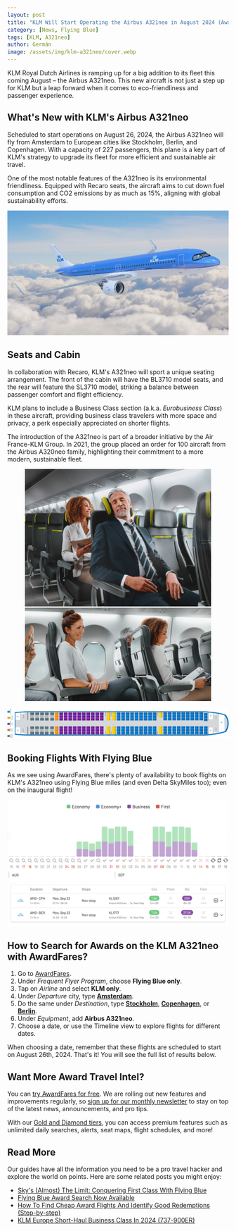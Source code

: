 ```yaml
---
layout: post
title: "KLM Will Start Operating the Airbus A321neo in August 2024 (Awards Available)"
category: [News, Flying Blue]
tags: [KLM, A321neo]
author: Germán
image: /assets/img/klm-a321neo/cover.webp
---
```


KLM Royal Dutch Airlines is ramping up for a big addition to its fleet this coming August – the Airbus A321neo. This new aircraft is not just a step up for KLM but a leap forward when it comes to eco-friendliness and passenger experience.

## What's New with KLM's Airbus A321neo

Scheduled to start operations on August 26, 2024, the Airbus A321neo will fly from Amsterdam to European cities like Stockholm, Berlin, and Copenhagen. With a capacity of 227 passengers, this plane is a key part of KLM's strategy to upgrade its fleet for more efficient and sustainable air travel.

One of the most notable features of the A321neo is its environmental friendliness. Equipped with Recaro seats, the aircraft aims to cut down fuel consumption and CO2 emissions by as much as 15%, aligning with global sustainability efforts.

<img src="../assets/img/klm-a321neo/klm-a321neo.webp" alt="KLM A321neo flights will launch in August 2024." class="noborder"/>

## Seats and Cabin

In collaboration with Recaro, KLM's A321neo will sport a unique seating arrangement. The front of the cabin will have the BL3710 model seats, and the rear will feature the SL3710 model, striking a balance between passenger comfort and flight efficiency.

KLM plans to include a Business Class section (a.k.a. *Eurobusiness Class*) in these aircraft, providing business class travelers with more space and privacy, a perk especially appreciated on shorter flights.

The introduction of the A321neo is part of a broader initiative by the Air France-KLM Group. In 2021, the group placed an order for 100 aircraft from the Airbus A320neo family, highlighting their commitment to a more modern, sustainable fleet.

<figure>
<img src="../assets/img/klm-a321neo/recaro-bl3710.webp" alt="KLM A321neo Recaro BL3710 seat." class="noborder"/>
<img src="../assets/img/klm-a321neo/recaro-sl3710.webp" alt="KLM A321neo Recaro sL3710 seat." class="noborder"/>
</figure>

<img src="../assets/img/klm-a321neo/klm-a321neo-seatmap.webp" alt="KLM A321neo Seatmap." class="noborder"/>

## Booking Flights With Flying Blue

As we see using AwardFares, there's plenty of availability to book flights on KLM's A321neo using Flying Blue miles (and even Delta SkyMiles too); even on the inaugural flight!

<img src="../assets/img/klm-a321neo/availability-timeline.webp" alt="Flying Blue availability on KLM A321neo ." class="noborder"/>

<img src="../assets/img/klm-a321neo/klm-a321neo-availability.webp" alt="Flying Blue availability on KLM A321neo ." class="noborder"/>

## How to Search for Awards on the KLM A321neo with AwardFares?

1. Go to [AwardFares](https://awardfares.com/signup).
2. Under *Frequent Flyer Program*, choose **Flying Blue only**.
3. Tap on *Airline* and select **KLM only**.
4. Under *Departure* city, type **[Amsterdam](https://awardfares.com/search?AMS..;a:KL;e:32Q;z:flyingblue#)**.
5. Do the same under *Destination*, type **[Stockholm](https://awardfares.com/search?AMS.ARN.;a:KL;e:32Q;z:flyingblue)**, **[Copenhagen](https://awardfares.com/search?AMS.CPH.;a:KL;e:32Q;z:flyingblue)**, or **[Berlin](https://awardfares.com/search?AMS.BER.;a:KL;e:32Q;z:flyingblue)**.
6. Under *Equipment*, add **Airbus A321neo**.
7. Choose a date, or use the Timeline view to explore flights for different dates.

When choosing a date, remember that these flights are scheduled to start on August 26th, 2024. That's it! You will see the full list of results below.

## Want More Award Travel Intel?

You can [try AwardFares for free](https://awardfares.com/). We are rolling out new features and improvements regularly, so [sign up for our monthly newsletter](https://awardfares.com/newsletter) to stay on top of the latest news, announcements, and pro tips.

With our [Gold and Diamond tiers](https://awardfares.com/pricing), you can access premium features such as unlimited daily searches, alerts, seat maps, flight schedules, and more!

## Read More

Our guides have all the information you need to be a pro travel hacker and explore the world on points. Here are some related posts you might enjoy:

- [Sky's (Almost) The Limit: Conquering First Class With Flying Blue](https://blog.awardfares.com/flying-blue-skyteam-first-class/)
- [Flying Blue Award Search Now Available](https://blog.awardfares.com/introducing-flying-blue/)
- [How To Find Cheap Award Flights And Identify Good Redemptions (Step-by-step)](https://blog.awardfares.com/how-to-find-cheap-award-flights/)
- [KLM Europe Short-Haul Business Class In 2024 (737-900ER)](https://blog.awardfares.com/klm-europe-business-ams-cph/)